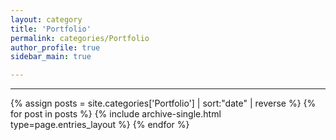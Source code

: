 ```yaml
---
layout: category
title: 'Portfolio'
permalink: categories/Portfolio
author_profile: true
sidebar_main: true

---
```


***

{% assign posts = site.categories['Portfolio'] | sort:"date" | reverse %}
{% for post in posts %} {% include archive-single.html type=page.entries_layout %} {% endfor %}